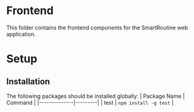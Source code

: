 # Frontend

This folder contains the frontend components for the SmartRoutine web application.

# Setup

## Installation

The following packages should be installed globally:
| Package Name | Command |
|--------------|---------|
| test | `npm install -g test` |
